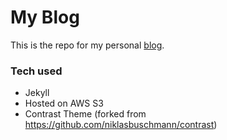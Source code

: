 # My Blog

This is the repo for my personal [blog](https://hernanavalle.com).

### Tech used

- Jekyll
- Hosted on AWS S3
- Contrast Theme (forked from https://github.com/niklasbuschmann/contrast)
